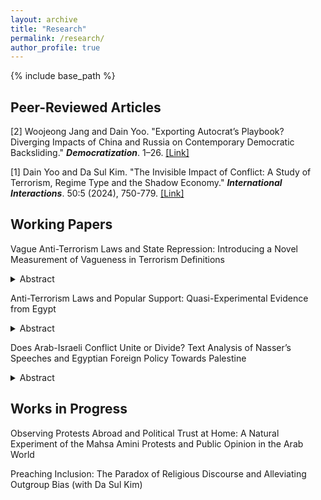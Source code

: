 ```yaml
---
layout: archive
title: "Research"
permalink: /research/
author_profile: true
---
```



{% include base_path %}

## Peer-Reviewed Articles
[2] Woojeong Jang and Dain Yoo. "Exporting Autocrat’s Playbook? Diverging Impacts of China and Russia on Contemporary Democratic Backsliding." **_Democratization_**. 1–26. [[Link]](https://www.tandfonline.com/doi/full/10.1080/13510347.2024.2434662#d1e314) 

[1] Dain Yoo and Da Sul Kim. "The Invisible Impact of Conflict: A Study of Terrorism, Regime Type and the Shadow Economy." **_International Interactions_**. 50:5 (2024), 750-779. [[Link]](https://www.tandfonline.com/doi/full/10.1080/03050629.2024.2374364) 

## Working Papers

Vague Anti-Terrorism Laws and State Repression: Introducing a Novel Measurement of Vagueness in Terrorism Definitions 
<details>
  <summary>Abstract</summary>
Why do some anti-terrorism laws (ATLs) result in greater repression than others? Despite growing concern over governments frequently exploiting vague and broad ATLs to suppress dissent, systematic evidence of their political consequences remains limited. To address this empirical gap, I develop a novel measurement of vagueness in terrorism definitions within domestic ATLs by incorporating text similarity scores with international standards, identifying the presence of “weasel words,” and assessing the inclusion of exclusionary clauses. I argue that ATLs with more vague definitions are more likely to result in higher levels of state repression upon enactment. My findings reveal that such laws are associated with increased violations of physical integrity, greater restrictions on civil liberties, and heightened media censorship compared to ATLs with precise definitions aligned with international standards. However, I find mixed results for digital repression, suggesting that online spaces may exhibit some resilience against autocratic overreach. This study deepens our understanding of how the legal language in security laws shapes democratic practices, offering new insights into the literature on counterterrorism and human rights.
</details>

Anti-Terrorism Laws and Popular Support: Quasi-Experimental Evidence from Egypt
<details>
  <summary>Abstract</summary>
When do repressive laws foster political support in nondemocracies? While existing literature often treats repression and co-optation as distinct strategies for authoritarian resilience – the former inciting fear and the latter cultivating loyalty – this paper delves into the nuanced role of selective repression in generating political support. With a regional focus on the Middle East and North Africa, I argue that vague anti-terrorism laws (ATLs), when linked to selective targeting, can mitigate fears of widespread repression, thereby fostering indirect support. Utilizing data from the Arab Barometer and Arab Opinion Index, I analyze patterns of political support across seven Arab countries and present evidence from a natural experiment in Egypt. I find that the enactment of Anti-Terrorism Law No. 94 (2015) led to an increase in indirect support for the regime and that the effect is marginal on outgroup distrust. By conducting a text analysis of the front-page headlines of Al-Ahram, I further demonstrate a discernible shift in the news coverage which increasingly emphasized security and legal topics in the post-ATL period.
</details>

Does Arab-Israeli Conflict Unite or Divide? Text Analysis of Nasser’s Speeches and Egyptian Foreign Policy Towards Palestine
<details>
  <summary>Abstract</summary>
Does the Arab-Israeli conflict unite or divide Arab countries? Focusing on Egypt’s foreign policy orientation toward Palestine and Israel during the 1960s, this paper argues that the escalation of the Arab-Israeli conflict prompted a shift in Egypt’s identity under Gamal Abdel Nasser—from “Egypt as a revolution” to “Egypt as a state.” This challenges the prevailing perception of Nasser as the vanguard of Arab nationalism. Using automated text analysis of 393 speeches by Nasser (1956–1970), including sentiment analysis and structural topic modeling, I identify a discernible shift in the latent topics of his rhetoric. These findings provide a compelling explanation for the significant transformation in Egyptian foreign policy, which increasingly prioritized national interests over collective Arab interests. The results suggest that, despite the strong ideological influence of Arab nationalism in the 1960s, the Arab-Israeli conflict contributed to fragmentation among Arab countries. This study revisits the “End of Pan-Arabism” literature, offering new insights into national role conception and foreign policy analysis in the Middle East.
</details>

## Works in Progress
Observing Protests Abroad and Political Trust at Home: A Natural Experiment of the Mahsa Amini Protests and Public Opinion in the Arab World

Preaching Inclusion: The Paradox of Religious Discourse and Alleviating Outgroup Bias (with Da Sul Kim)
